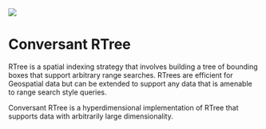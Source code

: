 <img src="https://github.com/conversant/rtree/blob/master/src/main/resources/RTree.png?raw=true">

# Conversant RTree

RTree is a spatial indexing strategy that involves building a tree of bounding boxes that support arbitrary range searches.   RTrees are efficient for Geospatial data but can be extended to support any data that is amenable to range search style queries.

Conversant RTree is a hyperdimensional implementation of RTree that supports data with arbitrarily large dimensionality.   
